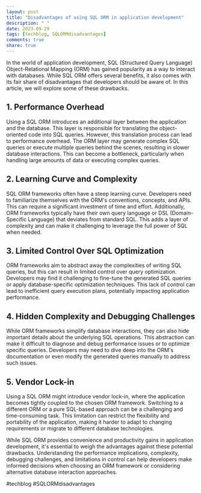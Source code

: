 ```yaml
---
layout: post
title: "Disadvantages of using SQL ORM in application development"
description: " "
date: 2023-09-29
tags: [techblog, SQLORMdisadvantages]
comments: true
share: true
---
```


In the world of application development, SQL (Structured Query Language) Object-Relational Mapping (ORM) has gained popularity as a way to interact with databases. While SQL ORM offers several benefits, it also comes with its fair share of disadvantages that developers should be aware of. In this article, we will explore some of these drawbacks.

## 1. Performance Overhead

Using a SQL ORM introduces an additional layer between the application and the database. This layer is responsible for translating the object-oriented code into SQL queries. However, this translation process can lead to performance overhead. The ORM layer may generate complex SQL queries or execute multiple queries behind the scenes, resulting in slower database interactions. This can become a bottleneck, particularly when handling large amounts of data or executing complex queries.

## 2. Learning Curve and Complexity

SQL ORM frameworks often have a steep learning curve. Developers need to familiarize themselves with the ORM's conventions, concepts, and APIs. This can require a significant investment of time and effort. Additionally, ORM frameworks typically have their own query language or DSL (Domain-Specific Language) that deviates from standard SQL. This adds a layer of complexity and can make it challenging to leverage the full power of SQL when needed.

## 3. Limited Control Over SQL Optimization

ORM frameworks aim to abstract away the complexities of writing SQL queries, but this can result in limited control over query optimization. Developers may find it challenging to fine-tune the generated SQL queries or apply database-specific optimization techniques. This lack of control can lead to inefficient query execution plans, potentially impacting application performance.

## 4. Hidden Complexity and Debugging Challenges

While ORM frameworks simplify database interactions, they can also hide important details about the underlying SQL operations. This abstraction can make it difficult to diagnose and debug performance issues or to optimize specific queries. Developers may need to dive deep into the ORM's documentation or even modify the generated queries manually to address such issues.

## 5. Vendor Lock-in

Using a SQL ORM might introduce vendor lock-in, where the application becomes tightly coupled to the chosen ORM framework. Switching to a different ORM or a pure SQL-based approach can be a challenging and time-consuming task. This limitation can restrict the flexibility and portability of the application, making it harder to adapt to changing requirements or migrate to different database technologies.

While SQL ORM provides convenience and productivity gains in application development, it's essential to weigh the advantages against these potential drawbacks. Understanding the performance implications, complexity, debugging challenges, and limitations in control can help developers make informed decisions when choosing an ORM framework or considering alternative database interaction approaches.

#techblog #SQLORMdisadvantages